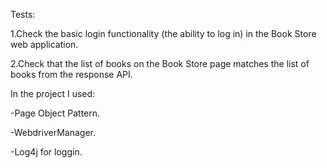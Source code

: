 Tests:

1.Check the basic login functionality (the ability to log in) in the Book Store web application.

2.Check that the list of books on the Book Store page matches the list of books from the response API.

In the project I used:

-Page Object Pattern.

-WebdriverManager.

-Log4j for loggin.
